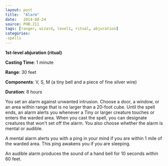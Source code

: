 ```yaml
---
layout: post
title:  "Alarm"
date:   2014-08-24
source: PHB.211
tags: [ranger, wizard, level1, ritual, abjuration]
categories:
-spells
---
```


**1st-level abjuration (ritual)**

**Casting Time**: 1 minute

**Range**: 30 feet

**Components**: V, S, M (a tiny bell and a piece of fine silver wire)

**Duration**: 8 hours

You set an alarm against unwanted intrusion. Choose a door, a window, or an area within range that is no larger than a 20-foot cube. Until the spell ends, an alarm alerts you whenever a Tiny or larger creature touches or enters the warded area. When you cast the spell, you can designate creatures that won't set off the alarm. You also choose whether the alarm is mental or audible.

A mental alarm alerts you with a ping in your mind if you are within 1 mile of the warded area. This ping awakens you if you are sleeping.

An audible alarm produces the sound of a hand bell for 10 seconds within 60 feet.
